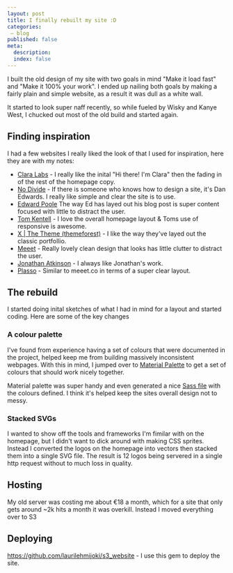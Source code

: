 ```yaml
---
layout: post
title: I finally rebuilt my site :D
categories:
 – blog
published: false
meta:
  description: 
  index: false
---
```


I built the old design of my site with two goals in mind "Make it load fast" and "Make it 100% your work". I ended up nailing both goals by making a fairly plain and simple website, as a result it was dull as a white wall.

It started to look super naff recently, so while fueled by Wisky and Kanye West, I chucked out most of the old build and started again.

## Finding inspiration

I had a few websites I really liked the look of that I used for inspiration, here they are with my notes:

* [Clara Labs](https://claralabs.com) - I really like the inital "Hi there! I'm Clara" then the fading in of the rest of the homepage copy. 
* [No Divide](http://nodivide.us/) - If there is someone who knows how to design a site, it's Dan Edwards. I really like simple and clear the site is to use. 
* [Edward Poole](http://edpoole.me/articles/pubhack2/) The way Ed has layed out his blog post is super content focused with little to distract the user. 
* [Tom Kentell](http://tomkentell.me/) - I love the overall homepage layout & Toms use of responsive is awesome.
* [X | The Theme (themeforest)](http://themeforest.net/item/x-the-theme/full_screen_preview/5871901) - I like the way they've layed out the classic portfollio.
* [Meeet](http://meeet.co/) - Really lovely clean design that looks has little clutter to distract the user.
* [Jonathan Atkinson](http://themeforest.net/user/jonathan01/portfolio) - I always like Jonathan's work.
* [Plasso](https://plasso.co/) - Similar to meeet.co in terms of a super clear layout.

## The rebuild

I started doing inital sketches of what I had in mind for a layout and started coding. Here are some of the key changes 

### A colour palette

I've found from experience having a set of colours that were documented in the project, helped keep me from building massively inconsistent webpages. With this in mind, I jumped over to [Material Palette](http://www.materialpalette.com/) to get a set of colours that should work nicely together. 

Material palette was super handy and even generated a nice [Sass file](https://github.com/MikeRogers0/MikeRogersIO/blob/2015-epic/css/layout/_palette.scss) with the colours defined. I think it's helped keep the sites overall design not to messy.

### Stacked SVGs

I wanted to show off the tools and frameworks I'm fimilar with on the homepage, but I didn't want to dick around with making CSS sprites. Instead I converted the logos on the homepage into vectors then stacked them into a single SVG file. The result is 12 logos being servered in a single http request without to much loss in quality.

## Hosting

My old server was costing me about €18 a month, which for a site that only gets around ~2k hits a month it was overkill. Instead I moved everything over to S3

## Deploying

https://github.com/laurilehmijoki/s3_website - I use this gem to deploy the site.
